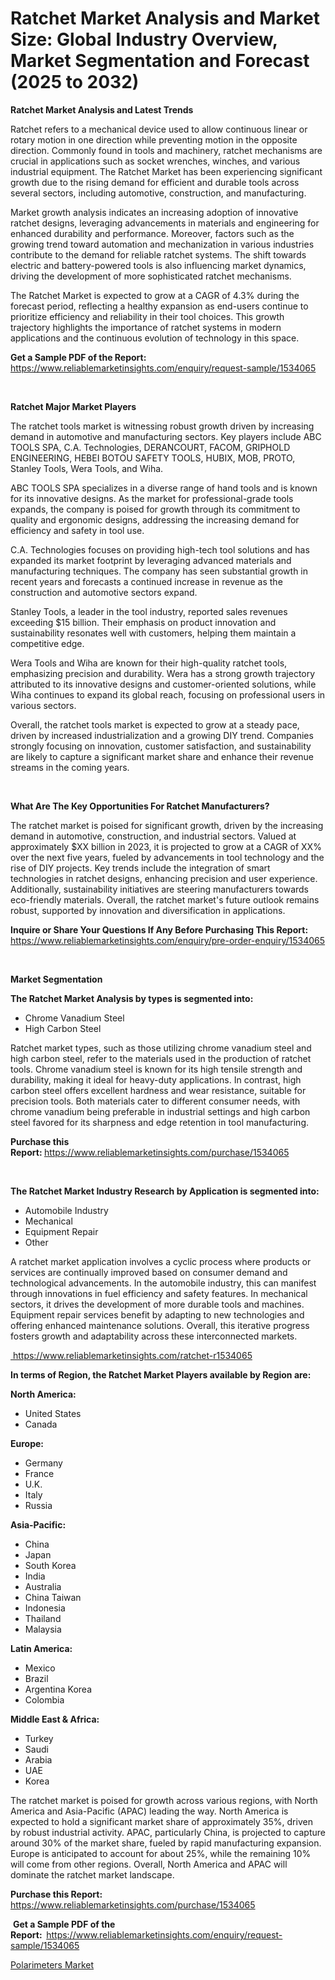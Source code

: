 <p><h1>Ratchet Market Analysis and Market Size: Global Industry Overview, Market Segmentation and Forecast (2025 to 2032)</h1></p><p><strong>Ratchet Market Analysis and Latest Trends</strong></p>
<p><p>Ratchet refers to a mechanical device used to allow continuous linear or rotary motion in one direction while preventing motion in the opposite direction. Commonly found in tools and machinery, ratchet mechanisms are crucial in applications such as socket wrenches, winches, and various industrial equipment. The Ratchet Market has been experiencing significant growth due to the rising demand for efficient and durable tools across several sectors, including automotive, construction, and manufacturing. </p><p>Market growth analysis indicates an increasing adoption of innovative ratchet designs, leveraging advancements in materials and engineering for enhanced durability and performance. Moreover, factors such as the growing trend toward automation and mechanization in various industries contribute to the demand for reliable ratchet systems. The shift towards electric and battery-powered tools is also influencing market dynamics, driving the development of more sophisticated ratchet mechanisms. </p><p>The Ratchet Market is expected to grow at a CAGR of 4.3% during the forecast period, reflecting a healthy expansion as end-users continue to prioritize efficiency and reliability in their tool choices. This growth trajectory highlights the importance of ratchet systems in modern applications and the continuous evolution of technology in this space.</p></p>
<p><strong>Get a Sample PDF of the Report:&nbsp;</strong> <a href="https://www.reliablemarketinsights.com/enquiry/request-sample/1534065?utm_campaign=2943&utm_medium=2&utm_source=Github&utm_content=ia&utm_term=08042025&utm_id=ratchet">https://www.reliablemarketinsights.com/enquiry/request-sample/1534065</a></p>
<p>&nbsp;</p>
<p><strong>Ratchet Major Market Players</strong></p>
<p><p>The ratchet tools market is witnessing robust growth driven by increasing demand in automotive and manufacturing sectors. Key players include ABC TOOLS SPA, C.A. Technologies, DERANCOURT, FACOM, GRIPHOLD ENGINEERING, HEBEI BOTOU SAFETY TOOLS, HUBIX, MOB, PROTO, Stanley Tools, Wera Tools, and Wiha. </p><p>ABC TOOLS SPA specializes in a diverse range of hand tools and is known for its innovative designs. As the market for professional-grade tools expands, the company is poised for growth through its commitment to quality and ergonomic designs, addressing the increasing demand for efficiency and safety in tool use.</p><p>C.A. Technologies focuses on providing high-tech tool solutions and has expanded its market footprint by leveraging advanced materials and manufacturing techniques. The company has seen substantial growth in recent years and forecasts a continued increase in revenue as the construction and automotive sectors expand.</p><p>Stanley Tools, a leader in the tool industry, reported sales revenues exceeding $15 billion. Their emphasis on product innovation and sustainability resonates well with customers, helping them maintain a competitive edge. </p><p>Wera Tools and Wiha are known for their high-quality ratchet tools, emphasizing precision and durability. Wera has a strong growth trajectory attributed to its innovative designs and customer-oriented solutions, while Wiha continues to expand its global reach, focusing on professional users in various sectors.</p><p>Overall, the ratchet tools market is expected to grow at a steady pace, driven by increased industrialization and a growing DIY trend. Companies strongly focusing on innovation, customer satisfaction, and sustainability are likely to capture a significant market share and enhance their revenue streams in the coming years.</p></p>
<p>&nbsp;</p>
<p><strong>What Are The Key Opportunities For Ratchet Manufacturers?</strong></p>
<p><p>The ratchet market is poised for significant growth, driven by the increasing demand in automotive, construction, and industrial sectors. Valued at approximately $XX billion in 2023, it is projected to grow at a CAGR of XX% over the next five years, fueled by advancements in tool technology and the rise of DIY projects. Key trends include the integration of smart technologies in ratchet designs, enhancing precision and user experience. Additionally, sustainability initiatives are steering manufacturers towards eco-friendly materials. Overall, the ratchet market's future outlook remains robust, supported by innovation and diversification in applications.</p></p>
<p><strong>Inquire or Share Your Questions If Any Before Purchasing This Report:</strong> <a href="https://www.reliablemarketinsights.com/enquiry/pre-order-enquiry/1534065?utm_campaign=2943&utm_medium=2&utm_source=Github&utm_content=ia&utm_term=08042025&utm_id=ratchet">https://www.reliablemarketinsights.com/enquiry/pre-order-enquiry/1534065</a></p>
<p>&nbsp;</p>
<p><strong>Market Segmentation</strong></p>
<p><strong>The Ratchet Market Analysis by types is segmented into:</strong></p>
<p><ul><li>Chrome Vanadium Steel</li><li>High Carbon Steel</li></ul></p>
<p><p>Ratchet market types, such as those utilizing chrome vanadium steel and high carbon steel, refer to the materials used in the production of ratchet tools. Chrome vanadium steel is known for its high tensile strength and durability, making it ideal for heavy-duty applications. In contrast, high carbon steel offers excellent hardness and wear resistance, suitable for precision tools. Both materials cater to different consumer needs, with chrome vanadium being preferable in industrial settings and high carbon steel favored for its sharpness and edge retention in tool manufacturing.</p></p>
<p><strong>Purchase this Report:&nbsp;</strong><a href="https://www.reliablemarketinsights.com/purchase/1534065?utm_campaign=2943&utm_medium=2&utm_source=Github&utm_content=ia&utm_term=08042025&utm_id=ratchet">https://www.reliablemarketinsights.com/purchase/1534065</a></p>
<p>&nbsp;</p>
<p><strong>The Ratchet Market Industry Research by Application is segmented into:</strong></p>
<p><ul><li>Automobile Industry</li><li>Mechanical</li><li>Equipment Repair</li><li>Other</li></ul></p>
<p><p>A ratchet market application involves a cyclic process where products or services are continually improved based on consumer demand and technological advancements. In the automobile industry, this can manifest through innovations in fuel efficiency and safety features. In mechanical sectors, it drives the development of more durable tools and machines. Equipment repair services benefit by adapting to new technologies and offering enhanced maintenance solutions. Overall, this iterative progress fosters growth and adaptability across these interconnected markets.</p></p>
<p><a href="https://www.reliablemarketinsights.com/ratchet-r1534065?utm_campaign=2943&utm_medium=2&utm_source=Github&utm_content=ia&utm_term=08042025&utm_id=ratchet">&nbsp;https://www.reliablemarketinsights.com/ratchet-r1534065</a></p>
<p><strong>In terms of Region, the Ratchet Market Players available by Region are:</strong></p>
<p>
    <p> <strong> North America: </strong>
        <ul>
            <li>United States</li>
            <li>Canada</li>
        </ul>
        </p> 
    <p> <strong> Europe: </strong>
        <ul>
            <li>Germany</li>
            <li>France</li>
            <li>U.K.</li>
            <li>Italy</li>
            <li>Russia</li>
        </ul>
        </p> 
    <p> <strong> Asia-Pacific: </strong>
        <ul>
            <li>China</li>
            <li>Japan</li>
            <li>South Korea</li>
            <li>India</li>
            <li>Australia</li>
            <li>China Taiwan</li>
            <li>Indonesia</li>
            <li>Thailand</li>
            <li>Malaysia</li>
        </ul>
        </p> 
    <p> <strong> Latin America: </strong>
        <ul>
            <li>Mexico</li>
            <li>Brazil</li>
            <li>Argentina Korea</li>
            <li>Colombia</li>
        </ul>
        </p> 
    <p> <strong> Middle East & Africa: </strong>
        <ul>
            <li>Turkey</li>
            <li>Saudi</li>
            <li>Arabia</li>
            <li>UAE</li>
            <li>Korea</li>
        </ul>
    </p>
    </p>
<p><p>The ratchet market is poised for growth across various regions, with North America and Asia-Pacific (APAC) leading the way. North America is expected to hold a significant market share of approximately 35%, driven by robust industrial activity. APAC, particularly China, is projected to capture around 30% of the market share, fueled by rapid manufacturing expansion. Europe is anticipated to account for about 25%, while the remaining 10% will come from other regions. Overall, North America and APAC will dominate the ratchet market landscape.</p></p>
<p><strong>Purchase this Report: </strong><a href="https://www.reliablemarketinsights.com/purchase/1534065?utm_campaign=2943&utm_medium=2&utm_source=Github&utm_content=ia&utm_term=08042025&utm_id=ratchet">https://www.reliablemarketinsights.com/purchase/1534065</a></p>
<p>&nbsp;<strong>Get a Sample PDF of the Report:&nbsp;&nbsp;</strong><a href="https://www.reliablemarketinsights.com/enquiry/request-sample/1534065?utm_campaign=2943&utm_medium=2&utm_source=Github&utm_content=ia&utm_term=08042025&utm_id=ratchet">https://www.reliablemarketinsights.com/enquiry/request-sample/1534065</a></p>
<p><strong></strong></p>
<p><p><a href="https://github.com/roffefaith6l/Market-Research-Report-List-1/blob/main/polarimeters-market.md?utm_campaign=2943&utm_medium=2&utm_source=Github&utm_content=ia&utm_term=08042025&utm_id=ratchet">Polarimeters Market</a></p></p>